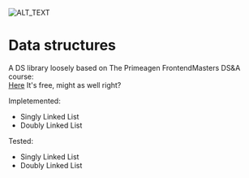 ![ALT_TEXT](https://github.com/Anacardo89/ds/actions/workflows/test.yaml/badge.svg)

# Data structures

A DS library loosely based on The Primeagen FrontendMasters DS&A course:  
[Here](https://frontendmasters.com/courses/algorithms/) It's free, might as well right?

Impletemented:
- Singly Linked List
- Doubly Linked List

Tested:
- Singly Linked List
- Doubly Linked List
